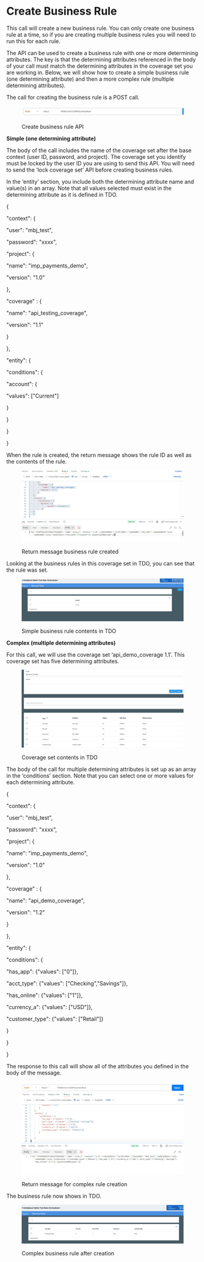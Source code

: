 # Create Business Rule

This call will create a new business rule.  You can only create one business rule at a time, so if you are creating multiple business rules you will need to run this for each rule.

&#x20;

The API can be used to create a business rule with one or more determining attributes.  The key is that the determining attributes referenced in the body of your call must match the determining attributes in the coverage set you are working in.  Below, we will show how to create a simple business rule (one determining attribute) and then a more complex rule (multiple determining attributes).&#x20;

&#x20;

The call for creating the business rule is a POST call.

&#x20;

<figure><img src="../../../../../.gitbook/assets/image (79).png" alt=""><figcaption><p>Create business rule API</p></figcaption></figure>

&#x20;

**Simple (one determining attribute)**

&#x20;

The body of the call includes the name of the coverage set after the base context (user ID, password, and project).  The coverage set you identify must be locked by the user ID you are using to send this API.  You will need to send the ‘lock coverage set’ API before creating business rules.

&#x20;

In the ‘entity’ section, you include both the determining attribute name and value(s) in an array.  Note that all values selected must exist in the determining attribute as it is defined in TDO.

&#x20;

{

&#x20;   "context": {

&#x20;       "user": "mbj\_test",

&#x20;       "password": "xxxx",

&#x20;       "project": {

&#x20;           "name": "imp\_payments\_demo",

&#x20;           "version": "1.0"

&#x20;       },

&#x20;       "coverage" : {

&#x20;           "name": "api\_testing\_coverage",

&#x20;         "version": "1.1"

&#x20;       }

&#x20;   },

&#x20;   "entity": {

&#x20;       "conditions": {

&#x20;         "account": {

&#x20;               "values": \["Current"]

&#x20;           }

&#x20;   }

&#x20;   }

}

&#x20;

When the rule is created, the return message shows the rule ID as well as the contents of the rule.

&#x20;

<figure><img src="../../../../../.gitbook/assets/image (80).png" alt=""><figcaption><p>Return message business rule created</p></figcaption></figure>

Looking at the business rules in this coverage set in TDO, you can see that the rule was set.

&#x20;

<figure><img src="../../../../../.gitbook/assets/image (81).png" alt=""><figcaption><p>Simple business rule contents in TDO</p></figcaption></figure>

&#x20;

**Complex (multiple determining attributes)**

&#x20;

For this call, we will use the coverage set ‘api\_demo\_coverage 1.1’.  This coverage set has five determining attributes.

&#x20;

<figure><img src="../../../../../.gitbook/assets/image (82).png" alt=""><figcaption><p>Coverage set contents in TDO</p></figcaption></figure>

&#x20;

The body of the call for multiple determining attributes is set up as an array in the ‘conditions’ section.  Note that you can select one or more values for each determining attribute.&#x20;

&#x20;

{

&#x20;   "context": {

&#x20;       "user": "mbj\_test",

&#x20;       "password": "xxxx",

&#x20;       "project": {

&#x20;           "name": "imp\_payments\_demo",

&#x20;           "version": "1.0"

&#x20;       },

&#x20;       "coverage" : {

&#x20;           "name": "api\_demo\_coverage",

&#x20;         "version": "1.2"

&#x20;       }

&#x20;   },

&#x20;   "entity": {

&#x20;       "conditions": {

&#x20;         "has\_app": {"values": \["0"]},

&#x20;         "acct\_type": {"values": \["Checking","Savings"]},

&#x20;         "has\_online": {"values": \["1"]},

&#x20;         "currency\_a": {"values": \["USD"]},

&#x20;         "customer\_type": {"values": \["Retail"]}     &#x20;

&#x20;       }

&#x20;   &#x20;

&#x20;   }

}

&#x20;

The response to this call will show all of the attributes you defined in the body of the message.

&#x20;

<figure><img src="../../../../../.gitbook/assets/image (83).png" alt=""><figcaption><p>Return message for complex rule creation</p></figcaption></figure>

&#x20;The business rule now shows in TDO.

&#x20;

<figure><img src="../../../../../.gitbook/assets/image (84).png" alt=""><figcaption><p>Complex business rule after creation</p></figcaption></figure>

